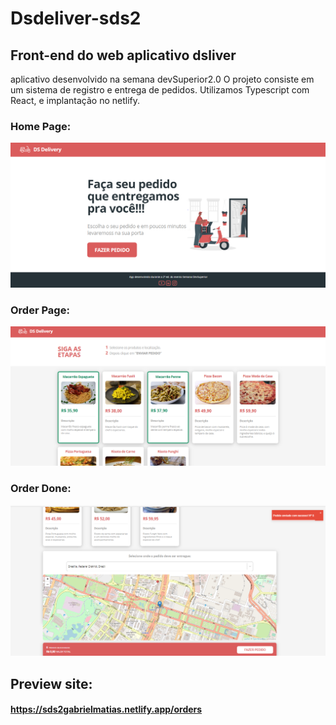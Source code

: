 # Dsdeliver-sds2
## Front-end do web aplicativo dsliver

aplicativo desenvolvido na semana devSuperior2.0
O projeto consiste em um sistema de registro e entrega de pedidos. 
Utilizamos Typescript com React, e implantação no netlify.

### Home Page:
![homepage](https://github.com/koymattk/dsdeliver-sds2-front-web/blob/main/fotos/homePAGE.PNG)

### Order Page:
![Order Page](https://github.com/koymattk/dsdeliver-sds2-front-web/blob/main/fotos/Orders.PNG)

### Order Done:
![Order Done](https://github.com/koymattk/dsdeliver-sds2-front-web/blob/main/fotos/pedidoFeito.PNG)


## Preview site:
#### https://sds2gabrielmatias.netlify.app/orders
